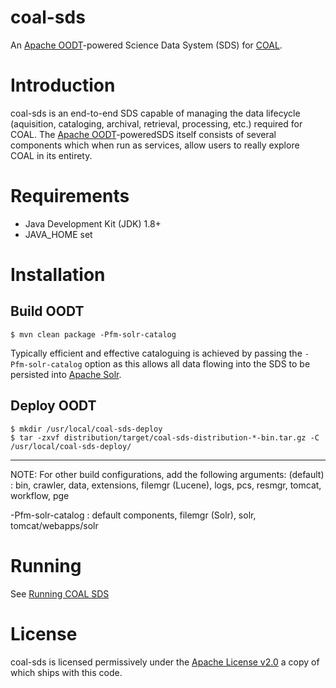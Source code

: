 # coal-sds

An [Apache OODT](http://oodt.apache.org)-powered Science Data System (SDS) for [COAL](https://github.com/capstone-coal).

# Introduction
coal-sds is an end-to-end SDS capable of managing the data lifecycle 
(aquisition, cataloging, archival, retrieval, processing, etc.) required for COAL.
The [Apache OODT](http://oodt.apache.org)-poweredSDS itself consists of 
several components which when run as services, allow users to really explore COAL in its entirety.

# Requirements
* Java Development Kit (JDK) 1.8+
* JAVA_HOME set 

# Installation

## Build OODT
```
$ mvn clean package -Pfm-solr-catalog
```
Typically efficient and effective cataloguing is achieved by passing the ```-Pfm-solr-catalog``` option 
as this allows all data flowing into the SDS to be persisted into [Apache Solr](http://lucene.apache.org/solr).

## Deploy OODT
```  
$ mkdir /usr/local/coal-sds-deploy
$ tar -zxvf distribution/target/coal-sds-distribution-*-bin.tar.gz -C /usr/local/coal-sds-deploy/
```  
  ---
  NOTE: For other build configurations, add the following arguments:
  (default)           : bin, crawler, data, extensions,
                        filemgr (Lucene), logs, pcs, resmgr,
                        tomcat, workflow, pge

  -Pfm-solr-catalog   : default components, filemgr (Solr),
                        solr, tomcat/webapps/solr

# Running
See [Running COAL SDS](https://github.com/capstone-coal/coal-sds/wiki/Running-COAL-SDS)

# License
coal-sds is licensed permissively under the [Apache License v2.0](https://www.apache.org/licenses/LICENSE-2.0) 
a copy of which ships with this code.
